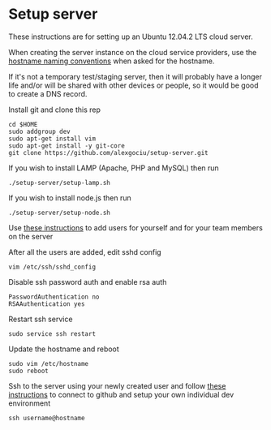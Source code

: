 Setup server
==============

These instructions are for setting up an Ubuntu 12.04.2 LTS cloud server.

When creating the server instance on the cloud service providers, use the [hostname naming conventions](docs/hostname-naming-conventions.md) when asked for the hostname.

If it's not a temporary test/staging server, then it will probably have a longer life and/or will be shared with other devices or people, so it would be good to create a DNS record.

Install git and clone this rep

```
cd $HOME
sudo addgroup dev
sudo apt-get install vim
sudo apt-get install -y git-core
git clone https://github.com/alexgociu/setup-server.git
```

If you wish to install LAMP (Apache, PHP and MySQL) then run

```
./setup-server/setup-lamp.sh
```

If you wish to install node.js then run

```
./setup-server/setup-node.sh
```

Use [these instructions](docs/add-user.md) to add users for yourself and for your team members on the server

After all the users are added, edit sshd config

```
vim /etc/ssh/sshd_config
```

Disable ssh password auth and enable rsa auth

```
PasswordAuthentication no
RSAAuthentication yes
```

Restart ssh service

```
sudo service ssh restart
```

Update the hostname and reboot

```
sudo vim /etc/hostname
sudo reboot
```

Ssh to the server using your newly created user and follow [these instructions](docs/setup-user.md) to connect to github and setup your own individual dev environment

```
ssh username@hostname
```
